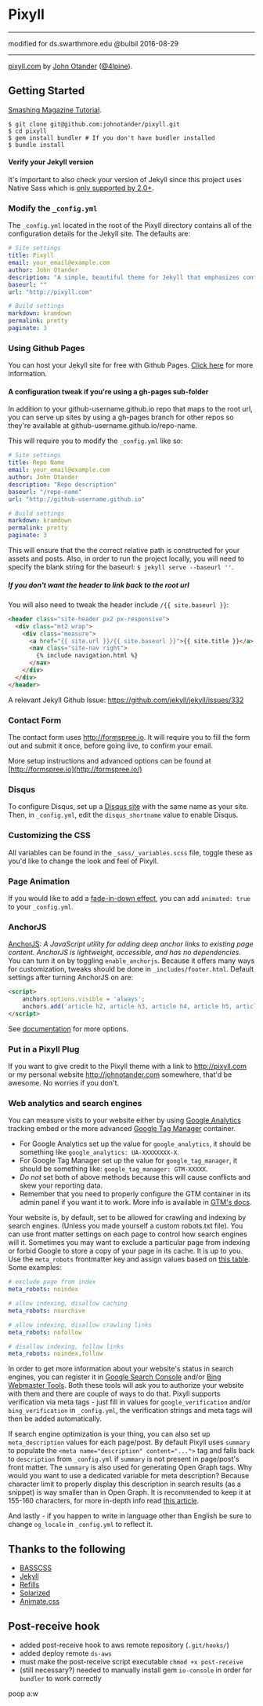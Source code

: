# Pixyll

---

modified for ds.swarthmore.edu
@bulbil 2016-08-29

---

[pixyll.com](http://www.pixyll.com) by [John Otander](http://johnotander.com)
([@4lpine](https://twitter.com/4lpine)).

## Getting Started

[Smashing Magazine Tutorial](http://www.smashingmagazine.com/2014/08/01/build-blog-jekyll-github-pages/).

```
$ git clone git@github.com:johnotander/pixyll.git
$ cd pixyll
$ gem install bundler # If you don't have bundler installed
$ bundle install
```

#### Verify your Jekyll version

It's important to also check your version of Jekyll since this project uses Native Sass which
is [only supported by 2.0+](http://jekyllrb.com/news/2014/05/06/jekyll-turns-2-0-0/).

### Modify the `_config.yml`

The `_config.yml` located in the root of the Pixyll directory contains all of the configuration details
for the Jekyll site. The defaults are:

```yml
# Site settings
title: Pixyll
email: your_email@example.com
author: John Otander
description: "A simple, beautiful theme for Jekyll that emphasizes content rather than aesthetic fluff."
baseurl: ""
url: "http://pixyll.com"

# Build settings
markdown: kramdown
permalink: pretty
paginate: 3
```

### Using Github Pages

You can host your Jekyll site for free with Github Pages. [Click here](https://pages.github.com/) for more information.

#### A configuration tweak if you're using a gh-pages sub-folder

In addition to your github-username.github.io repo that maps to the root url, you can serve up sites by using a gh-pages branch for other repos so they're available at github-username.github.io/repo-name.

This will require you to modify the `_config.yml` like so:

```yml
# Site settings
title: Repo Name
email: your_email@example.com
author: John Otander
description: "Repo description"
baseurl: "/repo-name"
url: "http://github-username.github.io"

# Build settings
markdown: kramdown
permalink: pretty
paginate: 3
```

This will ensure that the the correct relative path is constructed for your assets and posts. Also, in order to run the project locally, you will need to specify the blank string for the baseurl: `$ jekyll serve --baseurl ''`.

##### If you don't want the header to link back to the root url

You will also need to tweak the header include `/{{ site.baseurl }}`:

```html
<header class="site-header px2 px-responsive">
  <div class="mt2 wrap">
    <div class="measure">
      <a href="{{ site.url }}/{{ site.baseurl }}">{{ site.title }}</a>
      <nav class="site-nav right">
        {% include navigation.html %}
      </nav>
    </div>
  </div>
</header>
```

A relevant Jekyll Github Issue: <https://github.com/jekyll/jekyll/issues/332>

### Contact Form

The contact form uses <http://formspree.io>. It will require you to fill the form out and submit it once, before going live, to confirm your email.

More setup instructions and advanced options can be found at [http://formspree.io](http://formspree.io/)

### Disqus

To configure Disqus, set up a [Disqus site](https://disqus.com/admin/create/) with the same name as your site. Then, in `_config.yml`, edit the `disqus_shortname` value to enable Disqus.

### Customizing the CSS

All variables can be found in the `_sass/_variables.scss` file, toggle these as you'd like to change the look and feel of Pixyll.

### Page Animation

If you would like to add a [fade-in-down effect](http://daneden.github.io/animate.css/), you can add `animated: true` to your `_config.yml`.

### AnchorJS

[AnchorJS](https://github.com/bryanbraun/anchorjs): _A JavaScript utility for adding deep anchor links to existing page content. AnchorJS is lightweight, accessible, and has no dependencies._ You can turn it on by toggling `enable_anchorjs`. Because it offers many ways for customization, tweaks should be done in `_includes/footer.html`. Default settings after turning AnchorJS on are:

```html
<script>
    anchors.options.visible = 'always';
    anchors.add('article h2, article h3, article h4, article h5, article h6');
</script>
```

See [documentation](http://bryanbraun.github.io/anchorjs/#basic-usage) for more options.

### Put in a Pixyll Plug

If you want to give credit to the Pixyll theme with a link to <http://pixyll.com> or my personal website <http://johnotander.com> somewhere, that'd be awesome. No worries if you don't.

### Web analytics and search engines

You can measure visits to your website either by using [Google Analytics](https://www.google.com/analytics/) tracking embed or the more advanced [Google Tag Manager](https://www.google.com/analytics/tag-manager/) container.
* For Google Analytics set up the value for `google_analytics`, it should be something like `google_analytics: UA-XXXXXXXX-X`.
* For Google Tag Manager set up the value for `google_tag_manager`, it should be something like: `google_tag_manager: GTM-XXXXX`.
* _Do not_ set both of above methods because this will cause conflicts and skew your reporting data.
* Remember that you need to properly configure the GTM container in its admin panel if you want it to work. More info is available in [GTM's docs](https://www.google.com/analytics/tag-manager/resources/).

Your website is, by default, set to be allowed for crawling and indexing by search engines. (Unless you made yourself a custom robots.txt file). You can use front matter settings on each page to control how search engines will it. Sometimes you may want to exclude a particular page from indexing or forbid Google to store a copy of your page in its cache. It is up to you. Use the `meta_robots` frontmatter key and assign values based on [this table](https://developers.google.com/webmasters/control-crawl-index/docs/robots_meta_tag?hl=en#valid-indexing--serving-directives). Some examples:

```yaml
# exclude page from index
meta_robots: noindex

# allow indexing, disallow caching
meta_robots: noarchive

# allow indexing, disallow crawling links
meta_robots: nofollow

# disallow indexing, follow links
meta_robots: noindex,follow
```

In order to get more information about your website's status in search engines, you can register it in [Google Search Console](https://www.google.com/webmasters/tools/home) and/or [Bing Webmaster Tools](http://www.bing.com/toolbox/webmaster). Both these tools will ask you to authorize your website with them and there are couple of ways to do that. Pixyll supports verification via meta tags - just fill in values for `google_verification` and/or `bing_verification` in `_config.yml`, the verification strings and meta tags will then be added automatically.

If search engine optimization is your thing, you can also set up `meta_description` values for each page/post. By default Pixyll uses `summary` to populate the `<meta name="description" content="...">` tag and falls back to `description` from `_config.yml` if `summary` is not present in page/post's front matter. The `summary` is also used for generating Open Graph tags. Why would you want to use a dedicated variable for meta description? Because character limit to properly display this description in search results (as a snippet) is way smaller than in Open Graph. It is recommended to keep it at 155-160 characters, for more in-depth info read [this article](https://moz.com/blog/i-cant-drive-155-meta-descriptions-in-2015).

And lastly - if you happen to write in language other than English be sure to change `og_locale` in `_config.yml` to reflect it.

## Thanks to the following

* [BASSCSS](http://basscss.com)
* [Jekyll](http://jekyllrb.com)
* [Refills](http://refills.bourbon.io/)
* [Solarized](http://ethanschoonover.com/solarized)
* [Animate.css](http://daneden.github.io/animate.css/)

## Post-receive hook

- added post-receive hook to aws remote repository (`.git/hooks/`)
- added deploy remote `ds-aws`
- must make the post-receive script executable `chmod +x post-receive`
- (still necessary?) needed to manually install gem `io-console` in order for `bundler` to work correctly


poop a:w

